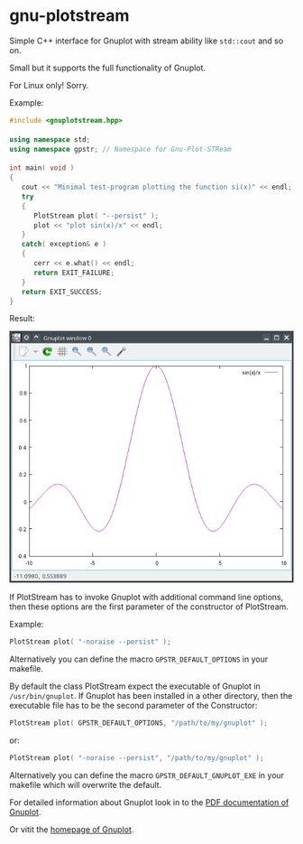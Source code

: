 # gnu-plotstream
Simple C++ interface for Gnuplot with stream ability like ```std::cout``` and so on.

Small but it supports the full functionality of Gnuplot.

For Linux only! Sorry.

Example:
```C++
#include <gnuplotstream.hpp>

using namespace std;
using namespace gpstr; // Namespace for Gnu-Plot-STReam

int main( void )
{
   cout << "Minimal test-program plotting the function si(x)" << endl;
   try
   {
      PlotStream plot( "--persist" );
      plot << "plot sin(x)/x" << endl;
   }
   catch( exception& e )
   {
      cerr << e.what() << endl;
      return EXIT_FAILURE;
   }
   return EXIT_SUCCESS;
}
```
Result:

![Result of example above](./plotstream_result.png)

If PlotStream has to invoke Gnuplot with additional command line options,
then these options are the first parameter of the constructor of PlotStream.

Example:
```C++
PlotStream plot( "-noraise --persist" );
```
Alternatively you can define the macro ```GPSTR_DEFAULT_OPTIONS``` in your makefile.

By default the class PlotStream expect the executable of Gnuplot in ```/usr/bin/gnuplot```.
If Gnuplot has been installed in a other directory,
then the executable file has to be the second parameter of the Constructor:
```C++
PlotStream plot( GPSTR_DEFAULT_OPTIONS, "/path/to/my/gnuplot" );
```
or:
```C++
PlotStream plot( "-noraise --persist", "/path/to/my/gnuplot" );
```
Alternatively you can define the macro ```GPSTR_DEFAULT_GNUPLOT_EXE``` in your makefile which will overwrite the default.

For detailed information about Gnuplot look in to the [PDF documentation of Gnuplot]( http://www.gnuplot.info/docs_5.0/gnuplot.pdf ).

Or vitit the [homepage of Gnuplot]( http://www.gnuplot.info ).
